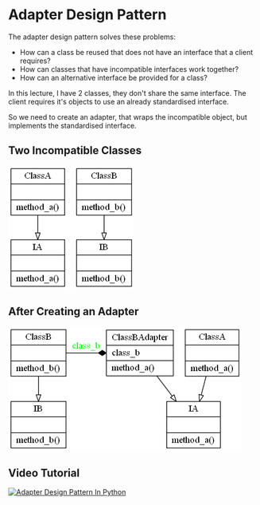# Adapter Design Pattern

The adapter design pattern solves these problems:

- How can a class be reused that does not have an interface that a client requires?
- How can classes that have incompatible interfaces work together?
- How can an alternative interface be provided for a class?

In this lecture, I have 2 classes, they don't share the same interface. The client requires it's objects to use an already standardised interface.

So we need to create an adapter, that wraps the incompatible object, but implements the standardised interface.

## Two Incompatible Classes
![Adapter Design Pattern](adapter_before.png)

## After Creating an Adapter
![Adapter Design Pattern](adapter.png)

## Video Tutorial

[![Adapter Design Pattern In Python](https://img.youtube.com/vi/lAzRy8_qMi0/0.jpg)](https://youtu.be/lAzRy8_qMi0)
